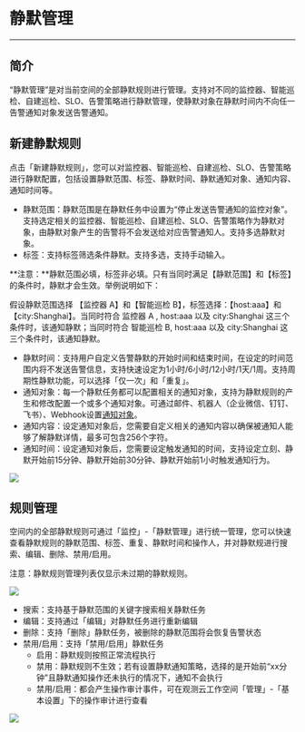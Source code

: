 # 静默管理
---

## 简介

“静默管理”是对当前空间的全部静默规则进行管理。支持对不同的监控器、智能巡检、自建巡检、SLO、告警策略进行静默管理，使静默对象在静默时间内不向任一告警通知对象发送告警通知。

## 新建静默规则

点击「新建静默规则」，您可以对监控器、智能巡检、自建巡检、SLO、告警策略进行静默配置，包括设置静默范围、标签、静默时间、静默通知对象、通知内容、通知时间等。

- 静默范围：静默范围是在静默任务中设置为“停止发送告警通知的监控对象”。支持选定相关的监控器、智能巡检、自建巡检、SLO、告警策略作为静默对象，由静默对象产生的告警将不会发送给对应告警通知人。支持多选静默对象。
-  标签：支持标签筛选条件静默。支持多选，支持手动输入。

**注意：**静默范围必填，标签非必填。只有当同时满足【静默范围】和【标签】的条件时，静默才会生效。举例说明如下：

假设静默范围选择 【监控器 A】和【智能巡检 B】，标签选择：【host:aaa】和【city:Shanghai】。当同时符合 监控器 A , host:aaa 以及 city:Shanghai 这三个条件时，该通知静默；当同时符合 智能巡检 B, host:aaa 以及 city:Shanghai 这三个条件时，该通知静默。

- 静默时间：支持用户自定义告警静默的开始时间和结束时间，在设定的时间范围内将不发送告警信息，支持快速设定为1小时/6小时/12小时/1天/1周。支持周期性静默功能，可以选择「仅一次」和「重复」。
- 通知对象：每一个静默任务都可以配置相关的通知对象，支持为静默规则的产生和修改配置一个或多个通知对象。可通过邮件、机器人（企业微信、钉钉、飞书）、Webhook设置[通知对象](../management/notify-object.md)。
- 通知内容：设定通知对象后，您需要自定义相关的通知内容以确保被通知人能够了解静默详情，最多可包含256个字符。
- 通知时间：设定通知对象后，您需要设定触发通知的时间，支持设定立刻、静默开始前15分钟、静默开始前30分钟、静默开始前1小时触发通知行为。

![](img/monitor07.png)

## 规则管理

空间内的全部静默规则可通过「监控」-「静默管理」进行统一管理，您可以快速查看静默规则的静默范围、标签、重复、静默时间和操作人，并对静默规进行搜索、编辑、删除、禁用/启用。

注意：静默规则管理列表仅显示未过期的静默规则。

![](img/monitor08.png)

- 搜索：支持基于静默范围的关键字搜索相关静默任务
- 编辑：支持通过「编辑」对静默任务进行重新编辑
- 删除：支持「删除」静默任务，被删除的静默范围将会恢复告警状态
- 禁用/启用：支持「禁用/启用」静默任务
    - 启用：静默规则按照正常流程执行
    - 禁用：静默规则不生效；若有设置静默通知策略，选择的是开始前“xx分钟”且静默通知操作还未执行的情况下，通知不会执行
    - 禁用/启用：都会产生操作审计事件，可在观测云工作空间「管理」-「基本设置」下的操作审计进行查看

![](img/2.monitor_7.png)


